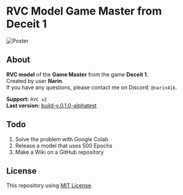 # RVC Model Game Master from Deceit 1

![Poster](https://cdn.discordapp.com/attachments/639792159469469698/1146147519802384474/rvcgmposter.png)

## About
**RVC model** of the **Game Master** from the game **Deceit 1**.  
Created by user **Narin**.  
If you have any questions, please contact me on Discord: `@narin4ik`.  

**Support:** `RVC v2`  
**Last version:** [build-v.0.1.0-alphatest](https://github.com/YT-Narin/RVC-Model-Game-Master-Deceit-1/releases/tag/build-v.0.1.0-alphatest)

## Todo
1) Solve the problem with Google Colab  
2) Release a model that uses 500 Epochs
3) Make a Wiki on a GitHub repository

## License
This repository using [MIT License](https://github.com/YT-Narin/RVC-Model-Game-Master-Deceit-1/blob/main/LICENSE).
